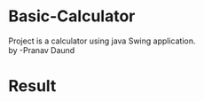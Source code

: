# Basic-Calculator
Project is a calculator using java Swing application.
<br>
by -Pranav Daund

# Result 
